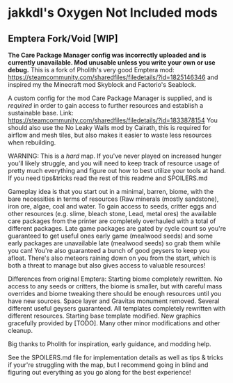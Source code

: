 # jakkdl's Oxygen Not Included mods

## Emptera Fork/Void [WIP]
**The Care Package Manager config was incorrectly uploaded and is currently unavailable. Mod unusable unless you write your own or use debug.**
This is a fork of Pholith's very good Emptera mod: https://steamcommunity.com/sharedfiles/filedetails/?id=1825146346 and inspired my the Minecraft mod Skyblock and Factorio's Seablock.

A custom config for the mod Care Package Manager is supplied, and is *required* in order to gain access to further resources and establish a sustainable base. Link: https://steamcommunity.com/sharedfiles/filedetails/?id=1833878154
You should also use the No Leaky Walls mod by Cairath, this is required for airflow and mesh tiles, but also makes it easier to waste less resources when rebuilding.

WARNING: This is a *hard* map. If you've never played on increased hunger you'll likely struggle, and you will need to keep track of resource usage of pretty much everything and figure out how to best utilize your tools at hand. If you need tips&tricks read the rest of this readme and SPOILERS.md

Gameplay idea is that you start out in a minimal, barren, biome, with the bare necessities in terms of resources (Raw minerals (mostly sandstone), iron ore, algae, coal and water. To gain access to seeds, critter eggs and other resources (e.g. slime, bleach stone, Lead, metal ores) the available care packages from the printer are completely overhauled with a total of <X> different packages. Late game packages are gated by cycle count so you're guaranteed to get useful ones early game (mealwood seeds) and some early packages are unavailable late (mealwood seeds) so grab them while you can! You're also guaranteed a bunch of good geysers to keep you afloat.
There's also meteors raining down on you from the start, which is both a threat to manage but also gives access to valuable resources!

Differences from original Emptera:
Starting biome completely rewritten. No access to any seeds or critters, the biome is smaller, but with careful mass overrides and biome tweaking there should be enough resources until you have new sources.
Space layer and Gravitas monument removed.
Several different useful geysers guaranteed.
All templates completely rewritten with different resources.
Starting base template modified.
New graphics gracefully provided by [TODO].
Many other minor modifications and other cleanup.

Big thanks to Pholith for inspiration, early guidance, and modding help.

See the SPOILERS.md file for implementation details as well as tips & tricks if your're struggling with the map, but I recommend going in blind and figuring out everything as you go along for the best experience!
